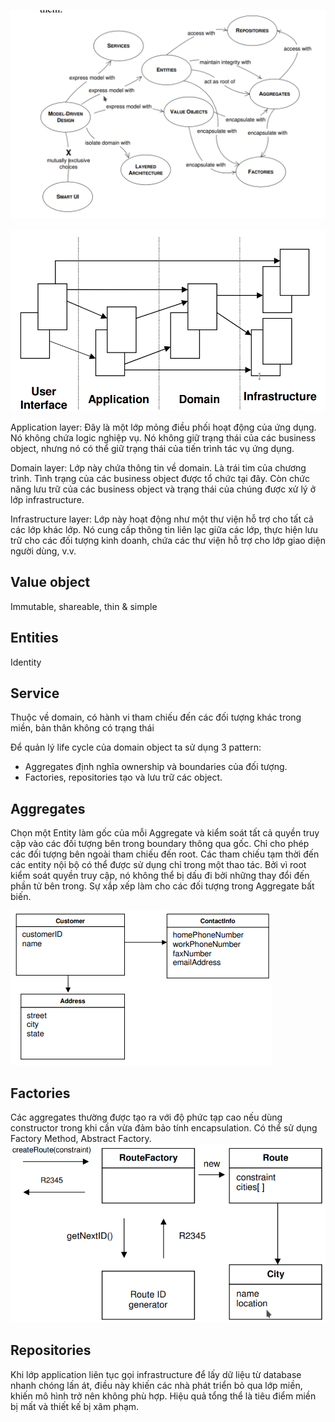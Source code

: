 ![ddd-patterns.png](docs%2Fddd-patterns.png)

![ddd-layers.png](docs%2Fddd-layers.png)

Application layer: Đây là một lớp mỏng điều phối hoạt động của ứng dụng. Nó không chứa logic nghiệp vụ. Nó không giữ
trạng thái của các business object, nhưng nó có thể giữ trạng thái của tiến trình tác vụ ứng dụng.

Domain layer: Lớp này chứa thông tin về domain. Là trái tim của chương trình. Tình trạng của các business object được
tổ chức tại đây. Còn chức năng lưu trữ của các business object và trạng thái của chúng được xử lý ở lớp infrastructure.

Infrastructure layer: Lớp này hoạt động như một thư viện hỗ trợ cho tất cả các lớp khác lớp. Nó cung cấp thông tin liên
lạc giữa các lớp, thực hiện lưu trữ cho các đối tượng kinh doanh, chứa các thư viện hỗ trợ cho lớp giao diện người
dùng, v.v.

## Value object

Immutable, shareable, thin & simple

## Entities

Identity

## Service

Thuộc về domain, có hành vi tham chiếu đến các đối tượng khác trong miền, bản thân không có trạng thái

Để quản lý life cycle của domain object ta sử dụng 3 pattern:

- Aggregates định nghĩa ownership và boundaries của đối tượng.
- Factories, repositories tạo và lưu trữ các object.

## Aggregates

Chọn một Entity làm gốc của mỗi Aggregate và kiểm soát tất cả quyền truy cập vào các đối tượng bên trong boundary thông
qua gốc. Chỉ cho phép các đối tượng bên ngoài tham chiếu đến root.
Các tham chiếu tạm thời đến các entity nội bộ có thể được sử dụng chỉ trong một thao tác.
Bởi vì root kiểm soát quyền truy cập, nó không thể bị dấu đi bởi những thay đổi đến phần tử bên trong.
Sự xắp xếp làm cho các đối tượng trong Aggregate bất biến.

![Aggregate.png](docs%2FAggregate.png)

## Factories

Các aggregates thường được tạo ra với độ phức tạp cao nếu dùng constructor trong khi cần vừa đảm bảo tính encapsulation.
Có thể sử dụng Factory Method, Abstract Factory.
![FactoryMethod.png](docs%2FFactoryMethod.png)

## Repositories

Khi lớp application liên tục gọi infrastructure để lấy dữ liệu từ database nhanh chóng lấn át, điều
này khiến các nhà phát triển bỏ qua lớp miền, khiến mô hình trở nên không phù hợp. Hiệu quả tổng thể là tiêu
điểm miền bị mất và thiết kế bị xâm phạm.